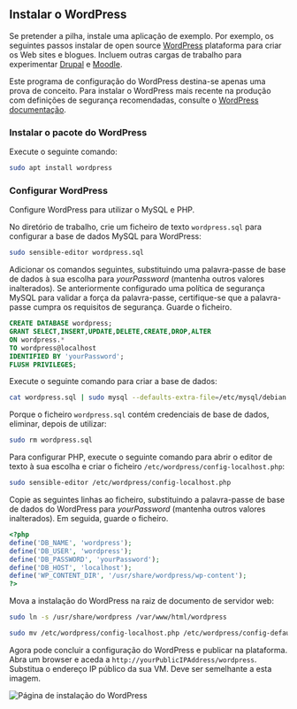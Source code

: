 ## <a name="install-wordpress"></a>Instalar o WordPress

Se pretender a pilha, instale uma aplicação de exemplo. Por exemplo, os seguintes passos instalar de open source [WordPress](https://wordpress.org/) plataforma para criar os Web sites e blogues. Incluem outras cargas de trabalho para experimentar [Drupal](http://www.drupal.org) e [Moodle](https://moodle.org/). 

Este programa de configuração do WordPress destina-se apenas uma prova de conceito. Para instalar o WordPress mais recente na produção com definições de segurança recomendadas, consulte o [WordPress documentação](https://codex.wordpress.org/Main_Page). 



### <a name="install-the-wordpress-package"></a>Instalar o pacote do WordPress

Execute o seguinte comando:

```bash
sudo apt install wordpress
```

### <a name="configure-wordpress"></a>Configurar WordPress

Configure WordPress para utilizar o MySQL e PHP.

No diretório de trabalho, crie um ficheiro de texto `wordpress.sql` para configurar a base de dados MySQL para WordPress: 

```bash
sudo sensible-editor wordpress.sql
```

Adicionar os comandos seguintes, substituindo uma palavra-passe de base de dados à sua escolha para *yourPassword* (mantenha outros valores inalterados). Se anteriormente configurado uma política de segurança MySQL para validar a força da palavra-passe, certifique-se que a palavra-passe cumpra os requisitos de segurança. Guarde o ficheiro.

```sql
CREATE DATABASE wordpress;
GRANT SELECT,INSERT,UPDATE,DELETE,CREATE,DROP,ALTER
ON wordpress.*
TO wordpress@localhost
IDENTIFIED BY 'yourPassword';
FLUSH PRIVILEGES;
```

Execute o seguinte comando para criar a base de dados:

```bash
cat wordpress.sql | sudo mysql --defaults-extra-file=/etc/mysql/debian.cnf
```

Porque o ficheiro `wordpress.sql` contém credenciais de base de dados, eliminar, depois de utilizar:

```bash
sudo rm wordpress.sql
```

Para configurar PHP, execute o seguinte comando para abrir o editor de texto à sua escolha e criar o ficheiro `/etc/wordpress/config-localhost.php`:

```bash
sudo sensible-editor /etc/wordpress/config-localhost.php
```
Copie as seguintes linhas ao ficheiro, substituindo a palavra-passe de base de dados do WordPress para *yourPassword* (mantenha outros valores inalterados). Em seguida, guarde o ficheiro.

```php
<?php
define('DB_NAME', 'wordpress');
define('DB_USER', 'wordpress');
define('DB_PASSWORD', 'yourPassword');
define('DB_HOST', 'localhost');
define('WP_CONTENT_DIR', '/usr/share/wordpress/wp-content');
?>
```


Mova a instalação do WordPress na raiz de documento de servidor web:

```bash
sudo ln -s /usr/share/wordpress /var/www/html/wordpress

sudo mv /etc/wordpress/config-localhost.php /etc/wordpress/config-default.php
```

Agora pode concluir a configuração do WordPress e publicar na plataforma. Abra um browser e aceda a `http://yourPublicIPAddress/wordpress`. Substitua o endereço IP público da sua VM. Deve ser semelhante a esta imagem.

![Página de instalação do WordPress](./media/virtual-machines-linux-tutorial-wordpress/wordpressstartpage.png)